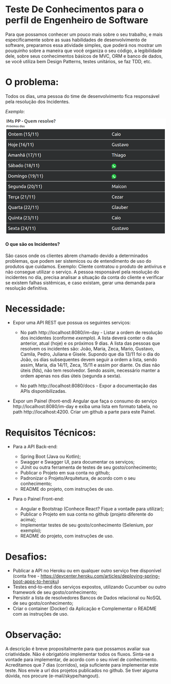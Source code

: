 # Teste De Conhecimentos para o perfil de Engenheiro de Software

Para que possamos conhecer um pouco mais sobre o seu trabalho, e mais especificamente sobre as suas habilidades de desenvolvimento de software, preparamos essa atividade simples, que poderá nos mostrar um pouquinho sobre a maneira que você organiza o seu código, a legibilidade dele, sobre seus conhecimentos básicos de MVC, ORM e banco de dados, se você utiliza bem Design Patterns, testes unitários, se faz TDD, etc.

# O problema:

Todos os dias, uma pessoa do time de desenvolvimento fica responsável pela resolução dos Incidentes.

*Exemplo*:

![Exemplo](/img/imday.png)

#### O que são os Incidentes?

São casos onde os clientes abrem chamado devido a determinados problemas, que podem ser sistemicos ou de entendimento de uso do produtos que cuidamos. Exemplo: Cliente contratou o produto de antivírus e não consegue utilizar o serviço. A pessoa responsável pela resolução do incidentes no dia, precisa analisar a situação da conta do cliente e verificar se existem falhas sistêmicas, e caso existam, gerar uma demanda para resolução definitiva.

# Necessidade:

- Expor uma API REST que possua os seguintes serviços:

    - No path	http://localhost:8080/im-day - Listar a ordem de resolução dos incidentes (conforme *exemplo*). A lista deverá conter o dia anterior, atual (hoje) e os próximos 9 dias. A lista das pessoas que resolvem os incidentes são: João, Maria, Zeca, Mario, Gustavo, Camila, Pedro, Juliana e Gisele. Supondo que dia 13/11 foi o dia do João, os dias subsequentes devem seguir a ordem a lista, sendo assim, Maria, dia 14/11, Zeca, 15/11 e assim por diante. Os dias não úteis (fds), não tem resolvedor. Sendo assim, necessário manter a ordem apenas nos dias úteis (segunda a sexta).

    - No path	http://localhost:8080/docs - Expor a documentação das APIs disponibilizadas.

- Expor um Painel (front-end) Angular que faça o consumo do serviço http://localhost:8080/im-day e exiba uma lista em formato tabela, no path http://localhost:4200. Criar um github a parte para este Painel.


# Requisitos Técnicos:

- Para a API Back-end:
    - Spring Boot (Java ou Kotlin);
    - Swagger e Swagger UI, para documentar os serviços;
    - JUnit ou outra ferramenta de testes de seu gosto/conhecimento;
    - Publicar o Projeto em sua conta no github;
    - Padronizar o Projeto/Arquitetura, de acordo com o seu conhecimento;
    - README do projeto, com instruções de uso.

- Para o Painel Front-end:
	- Angular e Bootstrap (Conhece React? Fique a vontade para utilizar);
	- Publicar o Projeto em sua conta no github (projeto diferente do acima);
	- Implementar testes de seu gosto/conhecimento (Selenium, por exemplo);
    - README do projeto, com instruções de uso.

# Desafios:

- Publicar a API no Heroku ou em qualquer outro serviço free disponível (conta free - https://devcenter.heroku.com/articles/deploying-spring-boot-apps-to-heroku)   
- Testes end-to-end dos serviços expostos, utilizando Cucumber ou outro framework de seu gosto/conhecimento;
- Persistir a lista de resolvedores Bancos de Dados relacional ou NoSQL de seu gosto/conhecimento;
- Criar o container (Docker) da Aplicação e Complementar o README com as instruções de uso.

# Observação: 

A descrição é breve propositalmente para que possamos avaliar sua criatividade. Não é obrigatório implementar todos os fluxos. Sinta-se a vontade para implementar, de acordo com o seu nível de conhecimento. Acreditamos que 7 dias (corridos), seja suficiente para implementar este teste. Nos envie a url dos projetos publicados no github. Se tiver alguma dúvida, nos procure (e-mail/skype/hangout).